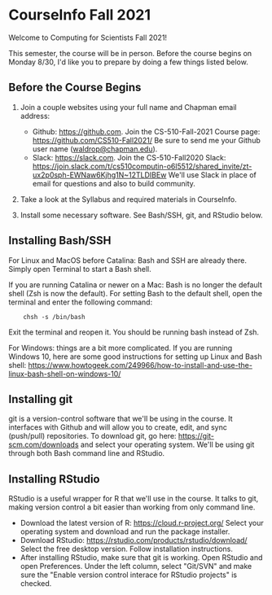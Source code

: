 # CourseInfo Fall 2021

Welcome to Computing for Scientists Fall 2021! 

This semester, the course will be in person. Before the course begins on Monday 8/30, I'd like you to prepare by doing a few things listed below. 

## Before the Course Begins

1. Join a couple websites using your full name and Chapman email address: 
    - Github: https://github.com. Join the CS-510-Fall-2021 Course page: https://github.com/CS510-Fall2021/ Be sure to send me your Github user name (waldrop@chapman.edu).
    - Slack: https://slack.com. Join the CS-510-Fall2020 Slack: https://join.slack.com/t/cs510computin-o6l5512/shared_invite/zt-ux2p0sph-EWNaw6Kjhg1N~12TLDIBEw We'll use Slack in place of email for questions and also to build community. 

2. Take a look at the Syllabus and required materials in CourseInfo. 
    
3. Install some necessary software. See Bash/SSH, git, and RStudio below. 

## Installing Bash/SSH

For Linux and MacOS before Catalina: Bash and SSH are already there. Simply open Terminal to start a Bash shell. 

If you are running Catalina or newer on a Mac: Bash is no longer the default shell (Zsh is now the default). For setting Bash to the default shell, open the terminal and enter the following command: 

        chsh -s /bin/bash

Exit the terminal and reopen it. You should be running bash instead of Zsh. 

For Windows: things are a bit more complicated. If you are running Windows 10, here are some good instructions for setting up Linux and Bash shell: https://www.howtogeek.com/249966/how-to-install-and-use-the-linux-bash-shell-on-windows-10/ 

## Installing git

git is a version-control software that we'll be using in the course. It interfaces with Github and will allow you to create, edit, and sync (push/pull) repositories. To download git, go here: https://git-scm.com/downloads and select your operating system. We'll be using git through both Bash command line and RStudio. 

## Installing RStudio 

RStudio is a useful wrapper for R that we'll use in the course. It talks to git, making version control a bit easier than working from only command line. 

- Download the latest version of R: https://cloud.r-project.org/ Select your operating system and download and run the package installer. 
- Download RStudio: https://rstudio.com/products/rstudio/download/ Select the free desktop version. Follow installation instructions. 
- After installing RStudio, make sure that git is working. Open RStudio and open Preferences. Under the left column, select "Git/SVN" and make sure the "Enable version control interace for RStudio projects" is checked. 
    
    
